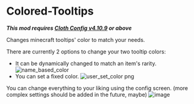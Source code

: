 # Colored-Tooltips
_**This mod requires [Cloth Config v4.10.9](https://www.curseforge.com/minecraft/mc-mods/cloth-config/files) or above**_

Changes minecraft tooltips' color to match your needs.

There are currently 2 options to change your two tooltip colors:
- It can be dynamically changed to match an item's rarity.
![name_based_color](https://user-images.githubusercontent.com/6233500/107940823-c0701500-6f80-11eb-8cc3-5965f825ba2c.png)
- You can set a fixed color.
![user_set_color png](https://user-images.githubusercontent.com/6233500/107942698-83f1e880-6f83-11eb-9f4a-176fc7395422.png)

You can change everything to your liking using the config screen. (more complex settings should be added in the future, maybe)
![image](https://user-images.githubusercontent.com/6233500/107942435-22317e80-6f83-11eb-91c2-18b017f9aed8.png)



